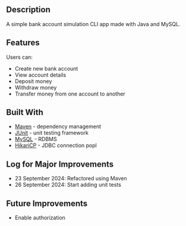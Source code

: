 ## Description

A simple bank account simulation CLI app made with Java and MySQL.

## Features

Users can:

- Create new bank account
- View account details
- Deposit money
- Withdraw money
- Transfer money from one account to another

## Built With
* [Maven](https://maven.apache.org/) - dependency management
* [JUnit](https://junit.org/junit5/) - unit testing framework
* [MySQL](https://www.mysql.com/) - RDBMS
* [HikariCP](https://github.com/brettwooldridge/HikariCP) - JDBC connection popl

## Log for Major Improvements

- 23 September 2024: Refactored using Maven
- 26 September 2024: Start adding unit tests

## Future Improvements

- Enable authorization

